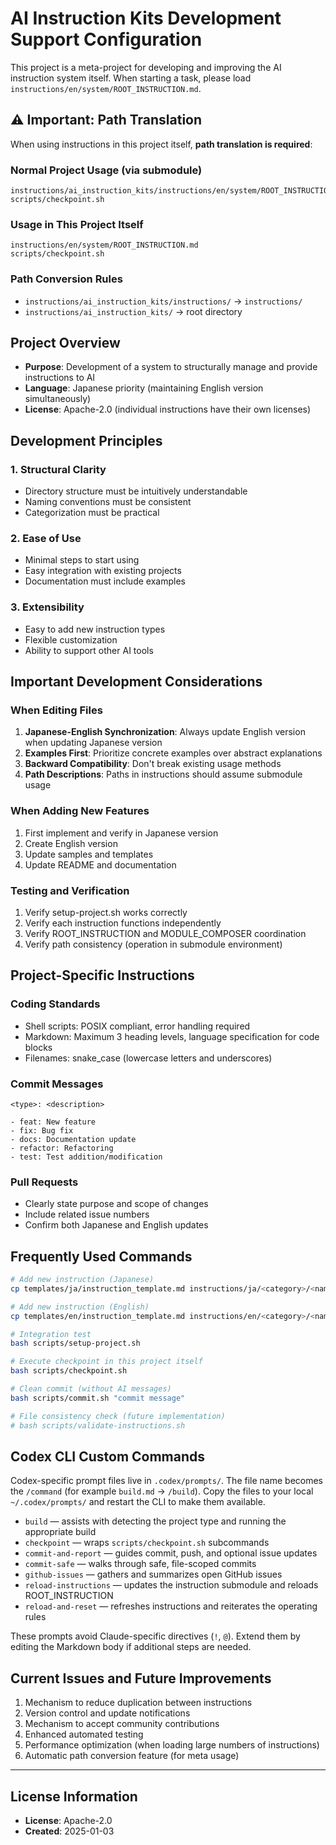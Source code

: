 # AI Instruction Kits Development Support Configuration

This project is a meta-project for developing and improving the AI instruction system itself.
When starting a task, please load `instructions/en/system/ROOT_INSTRUCTION.md`.

## ⚠️ Important: Path Translation

When using instructions in this project itself, **path translation is required**:

### Normal Project Usage (via submodule)
```
instructions/ai_instruction_kits/instructions/en/system/ROOT_INSTRUCTION.md
scripts/checkpoint.sh
```

### Usage in This Project Itself
```
instructions/en/system/ROOT_INSTRUCTION.md
scripts/checkpoint.sh
```

### Path Conversion Rules
- `instructions/ai_instruction_kits/instructions/` → `instructions/`
- `instructions/ai_instruction_kits/` → root directory

## Project Overview
- **Purpose**: Development of a system to structurally manage and provide instructions to AI
- **Language**: Japanese priority (maintaining English version simultaneously)
- **License**: Apache-2.0 (individual instructions have their own licenses)

## Development Principles

### 1. Structural Clarity
- Directory structure must be intuitively understandable
- Naming conventions must be consistent
- Categorization must be practical

### 2. Ease of Use
- Minimal steps to start using
- Easy integration with existing projects
- Documentation must include examples

### 3. Extensibility
- Easy to add new instruction types
- Flexible customization
- Ability to support other AI tools

## Important Development Considerations

### When Editing Files
1. **Japanese-English Synchronization**: Always update English version when updating Japanese version
2. **Examples First**: Prioritize concrete examples over abstract explanations
3. **Backward Compatibility**: Don't break existing usage methods
4. **Path Descriptions**: Paths in instructions should assume submodule usage

### When Adding New Features
1. First implement and verify in Japanese version
2. Create English version
3. Update samples and templates
4. Update README and documentation

### Testing and Verification
1. Verify setup-project.sh works correctly
2. Verify each instruction functions independently
3. Verify ROOT_INSTRUCTION and MODULE_COMPOSER coordination
4. Verify path consistency (operation in submodule environment)

## Project-Specific Instructions

### Coding Standards
- Shell scripts: POSIX compliant, error handling required
- Markdown: Maximum 3 heading levels, language specification for code blocks
- Filenames: snake_case (lowercase letters and underscores)

### Commit Messages
```
<type>: <description>

- feat: New feature
- fix: Bug fix
- docs: Documentation update
- refactor: Refactoring
- test: Test addition/modification
```

### Pull Requests
- Clearly state purpose and scope of changes
- Include related issue numbers
- Confirm both Japanese and English updates

## Frequently Used Commands

```bash
# Add new instruction (Japanese)
cp templates/ja/instruction_template.md instructions/ja/<category>/<name>.md

# Add new instruction (English)
cp templates/en/instruction_template.md instructions/en/<category>/<name>.md

# Integration test
bash scripts/setup-project.sh

# Execute checkpoint in this project itself
bash scripts/checkpoint.sh

# Clean commit (without AI messages)
bash scripts/commit.sh "commit message"

# File consistency check (future implementation)
# bash scripts/validate-instructions.sh
```

## Codex CLI Custom Commands

Codex-specific prompt files live in `.codex/prompts/`. The file name becomes the `/command` (for example `build.md` → `/build`). Copy the files to your local `~/.codex/prompts/` and restart the CLI to make them available.

- `build` — assists with detecting the project type and running the appropriate build
- `checkpoint` — wraps `scripts/checkpoint.sh` subcommands
- `commit-and-report` — guides commit, push, and optional issue updates
- `commit-safe` — walks through safe, file-scoped commits
- `github-issues` — gathers and summarizes open GitHub issues
- `reload-instructions` — updates the instruction submodule and reloads ROOT_INSTRUCTION
- `reload-and-reset` — refreshes instructions and reiterates the operating rules

These prompts avoid Claude-specific directives (`!`, `@`). Extend them by editing the Markdown body if additional steps are needed.

## Current Issues and Future Improvements

1. Mechanism to reduce duplication between instructions
2. Version control and update notifications
3. Mechanism to accept community contributions
4. Enhanced automated testing
5. Performance optimization (when loading large numbers of instructions)
6. Automatic path conversion feature (for meta usage)

---
## License Information
- **License**: Apache-2.0
- **Created**: 2025-01-03
